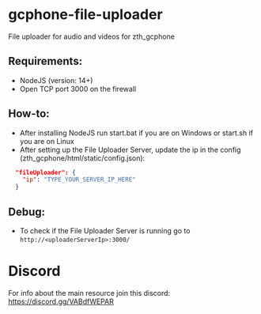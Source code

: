 # gcphone-file-uploader
File uploader for audio and videos for zth_gcphone

## Requirements:
  - NodeJS (version: 14+)
  - Open TCP port 3000 on the firewall

## How-to:
  - After installing NodeJS run start.bat if you are on Windows or start.sh if you are on Linux
  - After setting up the File Uploader Server, update the ip in the config (zth_gcphone/html/static/config.json):
  ```json
    "fileUploader": {
      "ip": "TYPE_YOUR_SERVER_IP_HERE"
    }
  ```

## Debug:
  - To check if the File Uploader Server is running go to `http://<uploaderServerIp>:3000/`

# Discord
For info about the main resource join this discord: https://discord.gg/VABdfWEPAR
